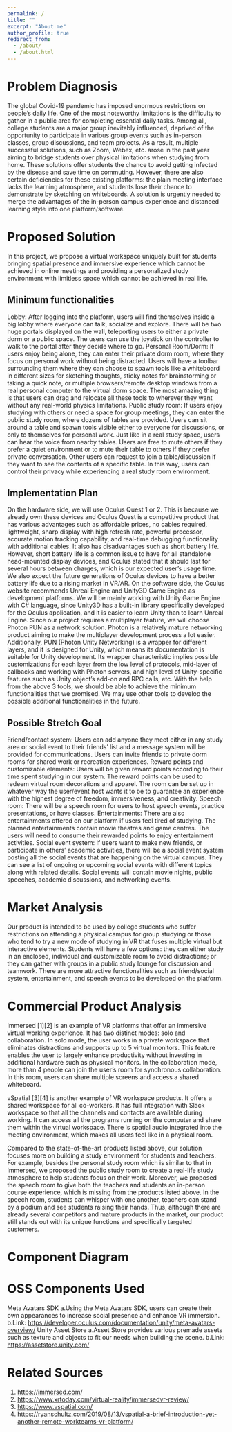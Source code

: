 ```yaml
---
permalink: /
title: ""
excerpt: "About me"
author_profile: true
redirect_from: 
  - /about/
  - /about.html
---
```

Problem Diagnosis
======
The global Covid-19 pandemic has imposed enormous restrictions on people’s daily life. One of the most noteworthy limitations is the difficulty to gather in a public area for completing essential daily tasks. Among all, college students are a major group inevitably influenced, deprived of the opportunity to participate in various group events such as in-person classes, group discussions, and team projects. As a result, multiple successful solutions, such as Zoom, Webex, etc. arose in the past year aiming to bridge students over physical limitations when studying from home. These solutions offer students the chance to avoid getting infected by the disease and save time on commuting. However, there are also certain deficiencies for these existing platforms: the plain meeting interface lacks the learning atmosphere, and students lose their chance to demonstrate by sketching on whiteboards. A solution is urgently needed to merge the advantages of the in-person campus experience and distanced learning style into one platform/software. 

Proposed Solution
======
In this project, we propose a virtual workspace uniquely built for students bringing spatial presence and immersive experience which cannot be achieved in online meetings and providing a personalized study environment with limitless space which cannot be achieved in real life.

Minimum functionalities
-------
Lobby: After logging into the platform, users will find themselves inside a big lobby where everyone can talk, socialize and explore. There will be two huge portals displayed on the wall, teleporting users to either a private dorm or a public space. The users can use the joystick on the controller to walk to the portal after they decide where to go. 
Personal Room/Dorm:  If users enjoy being alone, they can enter their private dorm room, where they focus on personal work without being distracted. Users will have a toolbar surrounding them where they can choose to spawn tools like a whiteboard in different sizes for sketching thoughts, sticky notes for brainstorming or taking a quick note, or multiple browsers/remote desktop windows from a real personal computer to the virtual dorm space. The most amazing thing is that users can drag and relocate all these tools to wherever they want without any real-world physics limitations.
Public study room: If users enjoy studying with others or need a space for group meetings, they can enter the public study room, where dozens of tables are provided. Users can sit around a table and spawn tools visible either to everyone for discussions, or only to themselves for personal work. Just like in a real study space, users can hear the voice from nearby tables. Users are free to mute others if they prefer a quiet environment or to mute their table to others if they prefer private conversation. Other users can request to join a table/discussion if they want to see the contents of a specific table. In this way, users can control their privacy while experiencing a real study room environment. 

Implementation Plan
------
On the hardware side, we will use Oculus Quest 1 or 2. This is because we already own these devices and Oculus Quest is a competitive product that has various advantages such as affordable prices, no cables required, lightweight, sharp display with high refresh rate, powerful processor, accurate motion tracking capability, and real-time debugging functionality with additional cables. It also has disadvantages such as short battery life. However, short battery life is a common issue to have for all standalone head-mounted display devices, and Oculus stated that it should last for several hours between charges, which is our expected user’s usage time. We also expect the future generations of Oculus devices to have a better battery life due to a rising market in VR/AR.
On the software side, the Oculus website recommends Unreal Engine and Unity3D Game Engine as development platforms. We will be mainly working with Unity Game Engine with C# language, since Unity3D has a built-in library specifically developed for the Oculus application, and it is easier to learn Unity than to learn Unreal Engine.
Since our project requires a multiplayer feature, we will choose Photon PUN as a network solution. Photon is a relatively mature networking product aiming to make the multiplayer development process a lot easier. Additionally, PUN (Photon Unity Networking) is a wrapper for different layers, and it is designed for Unity, which means its documentation is suitable for Unity development. Its wrapper characteristic implies possible customizations for each layer from the low level of protocols, mid-layer of callbacks and working with Photon servers, and high level of Unity-specific features such as Unity object’s add-on and RPC calls, etc.
With the help from the above 3 tools, we should be able to achieve the minimum functionalities that we promised. We may use other tools to develop the possible additional functionalities in the future.

Possible Stretch Goal
------
Friend/contact system: Users can add anyone they meet either in any study area or social event to their friends’ list and a message system will be provided for communications. Users can invite friends to private dorm rooms for shared work or recreation experiences.
Reward points and customizable elements: Users will be given reward points according to their time spent studying in our system. The reward points can be used to redeem virtual room decorations and apparel. The room can be set up in whatever way the user/event host wants it to be to guarantee an experience with the highest degree of freedom, immersiveness, and creativity.
Speech room: There will be a speech room for users to host speech events, practice presentations, or have classes. 
Entertainments: There are also entertainments offered on our platform if users feel tired of studying. The planned entertainments contain movie theatres and game centres. The users will need to consume their rewarded points to enjoy entertainment activities.
Social event system: If users want to make new friends, or participate in others’ academic activities, there will be a social event system posting all the social events that are happening on the virtual campus. They can see a list of ongoing or upcoming social events with different topics along with related details. Social events will contain movie nights, public speeches, academic discussions, and networking events.

Market Analysis
======
Our product is intended to be used by college students who suffer restrictions on attending a physical campus for group studying or those who tend to try a new mode of studying in VR that fuses multiple virtual but interactive elements. Students will have a few options: they can either study in an enclosed, individual and customizable room to avoid distractions; or they can gather with groups in a public study lounge for discussion and teamwork. There are more attractive functionalities such as friend/social system, entertainment, and speech events to be developed on the platform.

Commercial Product Analysis
======
Immersed [1][2] is an example of VR platforms that offer an immersive virtual working experience. It has two distinct modes: solo and collaboration. In solo mode, the user works in a private workspace that eliminates distractions and supports up to 5 virtual monitors. This feature enables the user to largely enhance productivity without investing in additional hardware such as physical monitors. In the collaboration mode, more than 4 people can join the user’s room for synchronous collaboration. In this room, users can share multiple screens and access a shared whiteboard.

vSpatial [3][4] is another example of VR workspace products. It offers a shared workspace for all co-workers. It has full integration with Slack workspace so that all the channels and contacts are available during working. It can access all the programs running on the computer and share them within the virtual workspace. There is spatial audio integrated into the meeting environment, which makes all users feel like in a physical room.

Compared to the state-of-the-art products listed above, our solution focuses more on building a study environment for students and teachers. For example, besides the personal study room which is similar to that in Immersed, we proposed the public study room to create a real-life study atmosphere to help students focus on their work. Moreover, we proposed the speech room to give both the teachers and students an in-person course experience, which is missing from the products listed above. In the speech room, students can whisper with one another, teachers can stand by a podium and see students raising their hands. Thus, although there are already several competitors and mature products in the market, our product still stands out with its unique functions and specifically targeted customers. 

Component Diagram
======

OSS Components Used
======
Meta Avatars SDK
a.Using the Meta Avatars SDK, users can create their own appearances to increase social presence and enhance VR immersion.
b.Link: https://developer.oculus.com/documentation/unity/meta-avatars-overview/
Unity Asset Store
a.Asset Store provides various premade assets such as texture and objects to fit our needs when building the scene.
b.Link: https://assetstore.unity.com/

Related Sources
======
1. https://immersed.com/
2. https://www.xrtoday.com/virtual-reality/immersedvr-review/
3. https://www.vspatial.com/
4. https://ryanschultz.com/2019/08/13/vspatial-a-brief-introduction-yet-another-remote-workteams-vr-platform/
